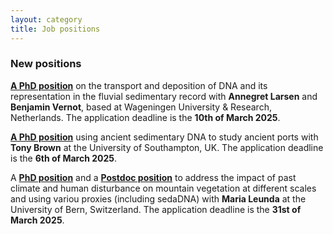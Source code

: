 ```yaml
---
layout: category
title: Job positions
---
```


<div class="section">
<div class="intro">
<h3 class="section-title underline">New positions</h3>  

  
<p><a href="https://www.wur.nl/nl/vacature/phd-position-sedimentary-ancient-dna-sedadna-as-a-robust-tool-for-river-science.htm" target="_blank"><b>A PhD position</b></a> on the transport and deposition of DNA and its representation in the fluvial sedimentary record with <b>Annegret Larsen</b> and <b>Benjamin Vernot</b>, based at Wageningen University & Research, Netherlands. The application deadline is the <b>10th of March 2025</b>.</p>

<p><a href="https://jobs.soton.ac.uk/Vacancy.aspx?ref=3002725WR" target="_blank"><b>A PhD position</b></a> using ancient sedimentary DNA to study ancient ports with <b>Tony Brown</b> at the University of Southampton, UK. The application deadline is the <b>6th of March 2025</b>.</p>

<p>A <a href="https://euraxess.ec.europa.eu/jobs/314957" target="_blank"><b>PhD position</b></a> and a <a href="https://euraxess.ec.europa.eu/jobs/314958" target="_blank"><b>Postdoc position</b></a> to address the impact of past climate and human disturbance on mountain vegetation at different scales and using variou proxies (including sedaDNA) with <b>Maria Leunda</b> at the University of Bern, Switzerland. The application deadline is the <b>31st of March 2025</b>.</p>

